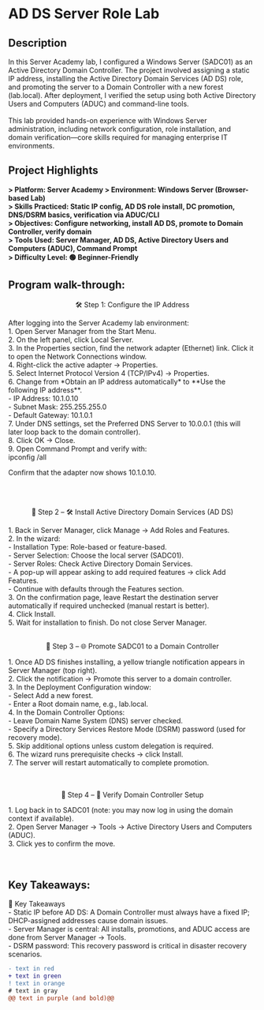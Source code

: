 <h1>AD DS Server Role Lab</h1>

<h2>Description</h2>
In this Server Academy lab, I configured a Windows Server (SADC01) as an Active Directory Domain Controller. The project involved assigning a static IP address, installing the Active Directory Domain Services (AD DS) role, and promoting the server to a Domain Controller with a new forest (lab.local). After deployment, I verified the setup using both Active Directory Users and Computers (ADUC) and command-line tools. <br>
<br />
This lab provided hands-on experience with Windows Server administration, including network configuration, role installation, and domain verification—core skills required for managing enterprise IT environments.


<br />

<h2>Project Highlights</h2>

<b> 
> Platform: Server Academy  
> Environment: Windows Server (Browser-based Lab)  <br>
> Skills Practiced: Static IP config, AD DS role install, DC promotion, DNS/DSRM basics, verification via ADUC/CLI <br> 
> Objectives: Configure networking, install AD DS, promote to Domain Controller, verify domain  <br>
> Tools Used: Server Manager, AD DS, Active Directory Users and Computers (ADUC), Command Prompt  <br>
> Difficulty Level: 🟢 Beginner-Friendly  <br>
</b>

<h2>Program walk-through:</h2>

<p align="center">
🛠 Step 1: Configure the IP Address <br/>
<p align="left">
After logging into the Server Academy lab environment:<br>
 1. Open Server Manager from the Start Menu. <br>
2. On the left panel, click Local Server. <br>
3. In the Properties section, find the network adapter (Ethernet) link. Click it to open the Network Connections window. <br>
4. Right-click the active adapter → Properties. <br>
5. Select Internet Protocol Version 4 (TCP/IPv4) → Properties. <br>
6. Change from *Obtain an IP address automatically* to **Use the following IP address**. <br>
     - IP Address: 10.1.0.10 <br>
     - Subnet Mask: 255.255.255.0 <br>
     - Default Gateway: 10.1.0.1 <br>
7. Under DNS settings, set the Preferred DNS Server to 10.0.0.1 (this will later loop back to the domain controller).  <br>
8. Click OK → Close.  <br>
9. Open Command Prompt and verify with:  <br>
   ipconfig /all <br>



Confirm that the adapter now shows 10.1.0.10.

<br />
<br />
<p align="center">
👤 Step 2 – 🛠 Install Active Directory Domain Services (AD DS)  <br/>
<p align="left">
1. Back in Server Manager, click Manage → Add Roles and Features. <br>
2. In the wizard: <br>
   - Installation Type: Role-based or feature-based. <br>
   - Server Selection: Choose the local server (SADC01). <br>
   - Server Roles: Check Active Directory Domain Services. <br>
   - A pop-up will appear asking to add required features → click Add Features. <br>
   - Continue with defaults through the Features section. <br>
3. On the confirmation page, leave Restart the destination server automatically if required unchecked (manual restart is better). <br>
4. Click Install. <br>
5. Wait for installation to finish. Do not close Server Manager.

<br />
<br />
<p align="center">
🔄 Step 3 – 🌐 Promote SADC01 to a Domain Controller <br/>
<p align="left">
1. Once AD DS finishes installing, a yellow triangle notification appears in Server Manager (top right). <br>
2. Click the notification → Promote this server to a domain controller. <br> 
3. In the Deployment Configuration window: <br>
   - Select Add a new forest. <br>
   - Enter a Root domain name, e.g., lab.local.  <br>
4. In the Domain Controller Options: <br>
   - Leave Domain Name System (DNS) server checked. <br>
   - Specify a Directory Services Restore Mode (DSRM) password (used for recovery mode). <br>
5. Skip additional options unless custom delegation is required. <br>
6. The wizard runs prerequisite checks → click Install. <br>
7. The server will restart automatically to complete promotion. <br>

<br />
<br />
<p align="center">
🔀 Step 4 – 🔎 Verify Domain Controller Setup  <br/>
<p align="left">
1. Log back in to SADC01 (note: you may now log in using the domain context if available). <br>
2. Open Server Manager → Tools → Active Directory Users and Computers (ADUC).  <br>
3. Click yes to confirm the move. <br>


<br />
<br />

<h2>Key Takeaways:</h2>
  📌 Key Takeaways <br>
- Static IP before AD DS: A Domain Controller must always have a fixed IP; DHCP-assigned addresses cause domain issues. <br> 
- Server Manager is central: All installs, promotions, and ADUC access are done from Server Manager → Tools. <br>
- DSRM password: This recovery password is critical in disaster recovery scenarios. <br>

 ```diff
- text in red
+ text in green
! text in orange
# text in gray
@@ text in purple (and bold)@@
```
